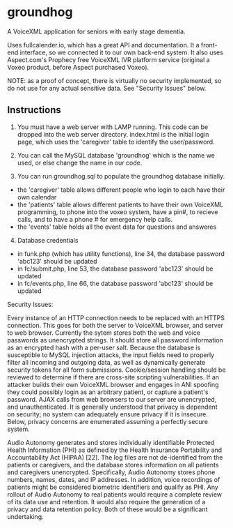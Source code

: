 # groundhog
A VoiceXML application for seniors with early stage dementia.

Uses fullcalender.io, which has a great API and documentation. It a front-end interface, so we connected it to our own back-end system. It also uses Aspect.com's Prophecy free VoiceXML IVR platform service (original a Voxeo product, before Aspect purchased Voxeo).

NOTE: as a proof of concept, there is virtually no security implemented, so do not use for any actual sensitive data. See "Security Issues" below.


## Instructions ##
1) You must have a web server with LAMP running. This code can be dropped into the web server directory. index.html is the initial login page, which uses the 'caregiver' table to identify the user/password.

2) You can call the MySQL database 'groundhog' which is the name we used, or else change the name in our code.

3) You can run groundhog.sql to populate the groundhog database initially.
- the 'caregiver' table allows different people who login to each have their own calendar
- the 'patients' table allows different patients to have their own VoiceXML programming, to phone into the voxeo system, have a pin#, to recieve calls, and to have a phone # for emergency help calls.
- the 'events' table holds all the event data for questions and answeres

4) Database credentials
- in funk.php (which has utility functions), line 34, the database password 'abc123' should be updated
- in fc/submit.php, line 53, the database password 'abc123' should be updated
- in fc/events.php, line 66, the database password 'abc123' should be updated

Security Issues:

Every instance of an HTTP connection needs to be replaced
with an HTTPS connection. This goes for both the server to
VoiceXML browser, and server to web browser. Currently the
sytem stores both the web and voice passwords as unencrypted
strings. It should store all password information as an
encrypted hash with a per-user salt. Because the database is
susceptible to MySQL injection attacks, the input fields need to
properly filter all incoming and outgoing data, as well as
dynamically generate security tokens for all form submissions.
Cookie/session handling should be reviewed to determine if
there are cross-site scripting vulnerabilities. If an attacker
builds their own VoiceXML browser and engages in ANI
spoofing they could possibly login as an arbitrary patient, or
capture a patient's password. AJAX calls from web browsers to
our server are unencrypted, and unauthenticated.
It is generally understood that privacy is dependent on
security; no system can adequately ensure privacy if it is
insecure. Below, privacy concerns are enumerated assuming a
perfectly secure system.

Audio Autonomy generates and stores individually
identifiable Protected Health Information (PHI) as defined by
the Health Insurance Portability and Accountability Act
(HIPAA) [22]. The log files are not de-identified from the
patients or caregivers, and the database stores information on
all patients and caregivers unencrypted. Specifically, Audio
Autonomy stores phone numbers, names, dates, and IP
addresses. In addition, voice recordings of patients might be
considered biometric identifiers and qualify as PHI.
Any rollout of Audio Autonomy to real patients would
require a complete review of its data use and retention. It
would also require the generation of a privacy and data
retention policy. Both of these would be a significant
undertaking.

